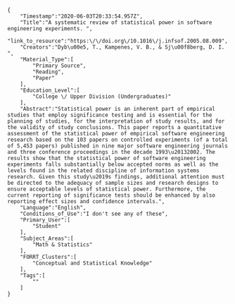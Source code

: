 
    {
        "Timestamp":"2020-06-03T20:33:54.957Z",
        "Title":"A systematic review of statistical power in software engineering experiments. ",
        "link_to_resource":"https:\/\/doi.org\/10.1016\/j.infsof.2005.08.009",
        "Creators":"Dyb\u00e5, T., Kampenes, V. B., & Sj\u00f8berg, D. I. ",
        "Material_Type":[
            "Primary Source",
            "Reading",
            "Paper"
        ],
        "Education_Level":[
            "College \/ Upper Division (Undergraduates)"
        ],
        "Abstract":"Statistical power is an inherent part of empirical studies that employ significance testing and is essential for the planning of studies, for the interpretation of study results, and for the validity of study conclusions. This paper reports a quantitative assessment of the statistical power of empirical software engineering research based on the 103 papers on controlled experiments (of a total of 5,453 papers) published in nine major software engineering journals and three conference proceedings in the decade 1993\u20132002. The results show that the statistical power of software engineering experiments falls substantially below accepted norms as well as the levels found in the related discipline of information systems research. Given this study\u2019s findings, additional attention must be directed to the adequacy of sample sizes and research designs to ensure acceptable levels of statistical power. Furthermore, the current reporting of significance tests should be enhanced by also reporting effect sizes and confidence intervals.",
        "Language":"English",
        "Conditions_of_Use":"I don't see any of these",
        "Primary_User":[
            "Student"
        ],
        "Subject_Areas":[
            "Math & Statistics"
        ],
        "FORRT_Clusters":[
            "Conceptual and Statistical Knowledge"
        ],
        "Tags":[
            ""
        ]
    }
